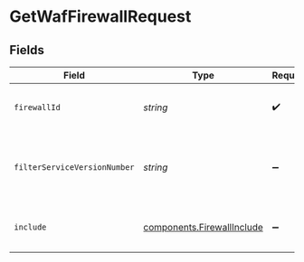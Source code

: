 # GetWafFirewallRequest


## Fields

| Field                                                                | Type                                                                 | Required                                                             | Description                                                          | Example                                                              |
| -------------------------------------------------------------------- | -------------------------------------------------------------------- | -------------------------------------------------------------------- | -------------------------------------------------------------------- | -------------------------------------------------------------------- |
| `firewallId`                                                         | *string*                                                             | :heavy_check_mark:                                                   | Alphanumeric string identifying a WAF Firewall.                      | fW7g2uUGZzb2W9Euo4Mo0r                                               |
| `filterServiceVersionNumber`                                         | *string*                                                             | :heavy_minus_sign:                                                   | Limit the results returned to a specific service version.            |                                                                      |
| `include`                                                            | [components.FirewallInclude](../../models/shared/firewallinclude.md) | :heavy_minus_sign:                                                   | Include related objects. Optional.                                   |                                                                      |